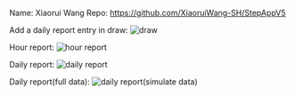 Name: Xiaorui Wang
Repo: https://github.com/XiaoruiWang-SH/StepAppV5

Add a daily report entry in draw:
![draw](Screenshot_20241026_200837.png)

Hour report:
![hour report](Screenshot_20241026_201344.png)

Daily report:
![daily report](Screenshot_20241026_200852.png)

Daily report(full data):
![daily report(simulate data)](Screenshot_20241026_200921.png)